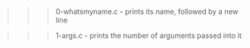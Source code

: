 >>> 0-whatsmyname.c
	- prints its name, followed by a new line

>>> 1-args.c
	- prints the number of arguments passed into it
